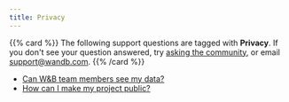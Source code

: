 ```yaml
---
title: Privacy 
---
```

{{% card %}}
The following support questions are tagged with <b>Privacy</b>. If you don't see 
your question answered, try [asking the community](https://community.wandb.ai/), 
or email [support@wandb.com](mailto:support@wandb.com).
{{% /card %}}
- [Can W&B team members see my data?](wandb_see_data.md)
- [How can I make my project public?](project_make_public.md)
